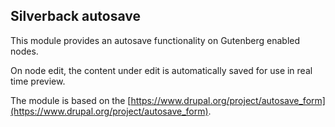 ## Silverback autosave

This module provides an autosave functionality on Gutenberg enabled nodes.

On node edit, the content under edit is automatically saved for use in real time preview.

The module is based on the [https://www.drupal.org/project/autosave_form](https://www.drupal.org/project/autosave_form).
